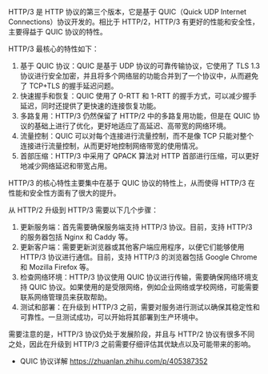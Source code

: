 HTTP/3 是 HTTP 协议的第三个版本，它是基于 QUIC（Quick UDP Internet Connections）协议开发的。相比于 HTTP/2，HTTP/3 有更好的性能和安全性，主要得益于 QUIC 协议的特性。

HTTP/3 最核心的特性如下：

1. 基于 QUIC 协议：QUIC 是基于 UDP 协议的可靠传输协议，它使用了 TLS 1.3 协议进行安全加密，并且将多个网络层的功能合并到了一个协议中，从而避免了 TCP+TLS 的握手延迟问题。
2. 快速握手和恢复：QUIC 使用了 0-RTT 和 1-RTT 的握手方式，可以减少握手延迟，同时还提供了更快速的连接恢复功能。
3. 多路复用：HTTP/3 仍然保留了 HTTP/2 中的多路复用功能，但是在 QUIC 协议的基础上进行了优化，更好地适应了高延迟、高带宽的网络环境。
4. 流量控制：QUIC 可以对每个连接进行流量控制，而不是像 TCP 只能对整个连接进行流量控制，从而更好地控制网络带宽的使用情况。
5. 首部压缩：HTTP/3 中采用了 QPACK 算法对 HTTP 首部进行压缩，可以更好地减少网络延迟和带宽占用。

HTTP/3 的核心特性主要集中在基于 QUIC 协议的特性上，从而使得 HTTP/3 在性能和安全性方面有了很大的提升。

从 HTTP/2 升级到 HTTP/3 需要以下几个步骤：

1. 更新服务端：首先需要确保服务端支持 HTTP/3 协议。目前，支持 HTTP/3 的服务器包括 Nginx 和 Caddy 等。
2. 更新客户端：需要更新浏览器或其他客户端应用程序，以便它们能够使用 HTTP/3 协议进行通信。目前，支持 HTTP/3 的浏览器包括 Google Chrome 和 Mozilla Firefox 等。
3. 检查网络环境：HTTP/3 协议使用 QUIC 协议进行传输，需要确保网络环境支持 QUIC 协议。如果使用的是受限网络，例如企业网络或学校网络，可能需要联系网络管理员来获取帮助。
4. 测试和部署：在升级到 HTTP/3 之前，需要对服务进行测试以确保其稳定性和可靠性。一旦测试成功，可以开始将其部署到生产环境中。

需要注意的是，HTTP/3 协议仍处于发展阶段，并且与 HTTP/2 协议有很多不同之处，因此在升级到 HTTP/3 之前需要仔细评估其优缺点以及可能带来的影响。

- QUIC 协议详解 https://zhuanlan.zhihu.com/p/405387352

